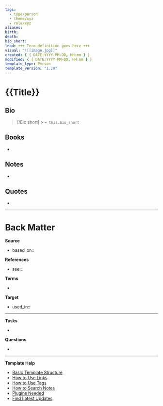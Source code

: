 ```yaml
---
tags:
  - type/person
  - theme/xyz
  - role/xyz
aliases:
birth:
death:
bio_short:
lead: +++ Term definition goes here +++
visual: "![[image.jpg]]"
created: { { DATE:YYYY-MM-DD, HH:mm } }
modified: { { DATE:YYYY-MM-DD, HH:mm } }
template_type: Person
template_version: "1.20"
---
```


<!--  See "Template Help" below for using properties -->

# {{Title}}

## Bio

<!-- Short biography of the AUTHOR -->

> [!Bio short] > `= this.bio_short`

## Books

<!-- Only most important I‘ve read -->

-

## Notes

<!-- The main content of my thoughts really -->

-

## Quotes

<!-- Notable quotes with reference to their page or location -->

-

---

# Back Matter

**Source**

<!-- Always keep a link to the source- -->

- based_on::

**References**

<!-- Links to pages not referenced in the content. see: [[filename|alias]] because <reason> -->

- see::

**Terms**

<!-- Links to definition pages. -->

-

**Target**

<!-- Link to project note or externaly published content. -->

- used_in::

---

**Tasks**

<!-- What remains to be done with this note? -->

-

**Questions**

<!-- What remains for you to consider? -->

-

---

**Template Help**

<!-- Links to external help pages on GitHub. -->

- [Basic Template Structure](https://github.com/groepl/Obsidian-Templates#basic-template-structure)
- [How to Use Links](https://github.com/groepl/Obsidian-Templates#how-to-use-links)
- [How to Use Tags](https://github.com/groepl/Obsidian-Templates#how-to-use-tags)
- [How to Search Notes](https://github.com/groepl/Obsidian-Templates#how-to-search-notes)
- [Plugins Needed](https://github.com/groepl/Obsidian-Templates#obsidian-plugins-needed)
- [Find Latest Updates](https://github.com/groepl/Obsidian-Templates)

